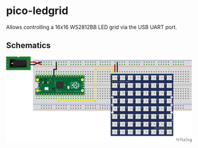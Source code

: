 # pico-ledgrid

Allows controlling a 16x16 WS2812BB LED grid via the USB UART port.  

## Schematics
![Schematics](./docs/LedGrid_bb.jpg)
